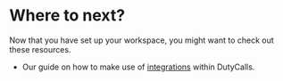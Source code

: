 # Where to next?

Now that you have set up your workspace, you might want to check out these resources.

- Our guide on how to make use of [integrations](../integrations.md) within DutyCalls.
